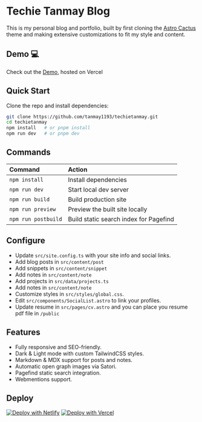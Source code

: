 # Techie Tanmay Blog

This is my personal blog and portfolio, built by first cloning the [Astro Cactus](https://github.com/chrismwilliams/astro-theme-cactus) theme and making extensive customizations to fit my style and content.

## Demo 💻

Check out the [Demo](https://0xtechietanmay.vercel.app), hosted on Vercel

## Quick Start

Clone the repo and install dependencies:

```bash
git clone https://github.com/tanmay1193/techietanmay.git
cd techietanmay
npm install   # or pnpm install
npm run dev   # or pnpm dev
```

## Commands

| Command             | Action                                 |
| :------------------ | :------------------------------------- |
| `npm install`       | Install dependencies                   |
| `npm run dev`       | Start local dev server                 |
| `npm run build`     | Build production site                  |
| `npm run preview`   | Preview the built site locally         |
| `npm run postbuild` | Build static search index for Pagefind |

## Configure

* Update `src/site.config.ts` with your site info and social links.
* Add blog posts in `src/content/post`
* Add snippets in `src/content/snippet`
* Add notes in `src/content/note`
* Add projects in `src/data/projects.ts`
* Add notes in `src/content/note`
* Customize styles in `src/styles/global.css`.
* Edit `src/components/SocialList.astro` to link your profiles.
* Update resume in `src/pages/cv.astro` and you can place you resume pdf file in `/public`

## Features

* Fully responsive and SEO-friendly.
* Dark & Light mode with custom TailwindCSS styles.
* Markdown & MDX support for posts and notes.
* Automatic open graph images via Satori.
* Pagefind static search integration.
* Webmentions support.

## Deploy

[![Deploy with Netlify](https://www.netlify.com/img/deploy/button.svg)](https://app.netlify.com/start/deploy?repository=https://github.com/tanmay1193/techietanmay) [![Deploy with Vercel](https://vercel.com/button)](https://vercel.com/new/clone?repository-url=https://github.com/tanmay1193/techietanmay)
